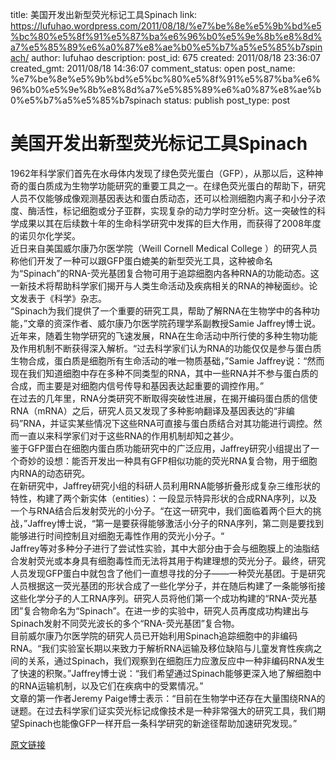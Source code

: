 title: 美国开发出新型荧光标记工具Spinach
link: https://lufuhao.wordpress.com/2011/08/18/%e7%be%8e%e5%9b%bd%e5%bc%80%e5%8f%91%e5%87%ba%e6%96%b0%e5%9e%8b%e8%8d%a7%e5%85%89%e6%a0%87%e8%ae%b0%e5%b7%a5%e5%85%b7spinach/
author: lufuhao
description: 
post_id: 675
created: 2011/08/18 23:36:07
created_gmt: 2011/08/18 14:36:07
comment_status: open
post_name: %e7%be%8e%e5%9b%bd%e5%bc%80%e5%8f%91%e5%87%ba%e6%96%b0%e5%9e%8b%e8%8d%a7%e5%85%89%e6%a0%87%e8%ae%b0%e5%b7%a5%e5%85%b7spinach
status: publish
post_type: post

# 美国开发出新型荧光标记工具Spinach

1962年科学家们首先在水母体内发现了绿色荧光蛋白（GFP），从那以后，这种神奇的蛋白质成为生物学功能研究的重要工具之一。在绿色荧光蛋白的帮助下，研究人员不仅能够成像观测基因表达和蛋白质动态，还可以检测细胞内离子和小分子浓度、酶活性，标记细胞或分子亚群，实现复杂的动力学时空分析。这一突破性的科学成果以其在后续数十年的生命科学研究中发挥的巨大作用，而获得了2008年度的诺贝尔化学奖。  
近日来自美国威尔康乃尔医学院（Weill Cornell Medical College ）的研究人员称他们开发了一种可以跟GFP蛋白媲美的新型荧光工具，这种被命名为“Spinach”的RNA-荧光基团复合物可用于追踪细胞内各种RNA的功能动态。这一新技术将帮助科学家们揭开与人类生命活动及疾病相关的RNA的神秘面纱。论文发表于《科学》杂志。  
“Spinach为我们提供了一个重要的研究工具，帮助了解RNA在生物学中的各种功能，”文章的资深作者、威尔康乃尔医学院药理学系副教授Samie Jaffrey博士说。  
近年来，随着生物学研究的飞速发展，RNA在生命活动中所行使的多种生物功能及作用机制不断获得深入解析。“过去科学家们认为RNA的功能仅仅是参与蛋白质生物合成，蛋白质是细胞所有生命活动的唯一物质基础，”Samie Jaffrey说：“然而现在我们知道细胞中存在多种不同类型的RNA，其中一些RNA并不参与蛋白质的合成，而主要是对细胞内信号传导和基因表达起重要的调控作用。”  
在过去的几年里，RNA分类研究不断取得突破性进展，在揭开编码蛋白质的信使RNA（mRNA）之后，研究人员又发现了多种影响翻译及基因表达的“非编码”RNA，并证实某些情况下这些RNA可直接与蛋白质结合对其功能进行调控。然而一直以来科学家们对于这些RNA的作用机制却知之甚少。  
鉴于GFP蛋白在细胞内蛋白质功能研究中的广泛应用，Jaffrey研究小组提出了一个奇妙的设想：能否开发出一种具有GFP相似功能的荧光RNA复合物，用于细胞内RNA的动态研究。  
在新研究中，Jaffrey研究小组的科研人员利用RNA能够折叠形成复杂三维形状的特性，构建了两个新实体（entities）：一段显示特异形状的合成RNA序列，以及一个与RNA结合后发射荧光的小分子。“在这一研究中，我们面临着两个巨大的挑战，”Jaffrey博士说，“第一是要获得能够激活小分子的RNA序列，第二则是要找到能够进行时间控制且对细胞无毒性作用的荧光小分子。“  
Jaffrey等对多种分子进行了尝试性实验，其中大部分由于会与细胞膜上的油脂结合发射荧光或本身具有细胞毒性而无法将其用于构建理想的荧光分子。最终，研究人员发现GFP蛋白中就包含了他们一直想寻找的分子——一种荧光基团。于是研究人员根据这一荧光基团的形状合成了一些化学分子，并在随后构建了一条能够衔接这些化学分子的人工RNA序列。研究人员将他们第一个成功构建的“RNA-荧光基团”复合物命名为“Spinach”。在进一步的实验中，研究人员再度成功构建出与Spinach发射不同荧光波长的多个“RNA-荧光基团”复合物。  
目前威尔康乃尔医学院的研究人员已开始利用Spinach追踪细胞中的非编码RNA。“我们实验室长期以来致力于解析RNA运输及移位缺陷与儿童发育性疾病之间的关系，通过Spinach，我们观察到在细胞压力应激反应中一种非编码RNA发生了快速的积聚。”Jaffrey博士说：“我们希望通过Spinach能够更深入地了解细胞中的RNA运输机制，以及它们在疾病中的受累情况。”  
文章的第一作者Jeremy Paige博士表示：“目前在生物学中还存在大量围绕RNA的谜题。在过去科学家们证实荧光标记成像技术是一种非常强大的研究工具，我们期望Spinach也能像GFP一样开启一条科学研究的新途径帮助加速研究发现。” 

[原文链接](http://www.bioon.com/biology/postgenomics/500087.shtml)